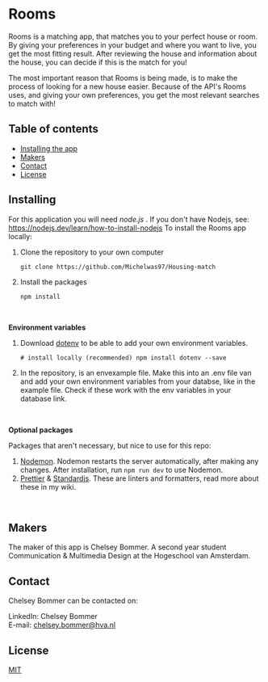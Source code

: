 # Rooms

Rooms is a matching app, that matches you to your perfect house or room. By giving your preferences in your budget and where you want to live, you get the most fitting result. After reviewing the house and information about the house, you can decide if this is the match for you!

The most important reason that Rooms is being made, is to make the process of looking for a new house easier. Because of the API's Rooms uses, and giving your own preferences, you get the most relevant searches to match with!


## Table of contents

- [Installing the app](#Installeren)
- [Makers](#Makers)
- [Contact](#Contact)
- [License](#License)

## Installing

For this application you will need _node.js_ . If you don't have Nodejs, see: https://nodejs.dev/learn/how-to-install-nodejs
To install the Rooms app locally:

1. Clone the repository to your own computer

   `git clone https://github.com/Michelwas97/Housing-match`

2. Install the packages

   `npm install `

<br> 
 
**Environment variables**

1.  Download [dotenv](https://www.npmjs.com/package/dotenv) to be able to add your own environment variables.

    `# install locally (recommended) npm install dotenv --save`

2.  In the repository, is an envexample file. Make this into an .env file van and add your own environment variables from your databse, like in the example file. Check if these work with the env variables in your database link.

<br>

**Optional packages**

Packages that aren't necessary, but nice to use for this repo:

1. [Nodemon](https://www.npmjs.com/package/nodemon). Nodemon restarts the server automatically, after making any changes. After installation, run `npm run dev` to use Nodemon.
2. [Prettier](https://prettier.io/) & [Standardjs](https://standardjs.com/). These are linters and formatters, read more about these in my wiki.

<br>

## Makers

The maker of this app is Chelsey Bommer. A second year student Communication & Multimedia Design at the Hogeschool van Amsterdam.

## Contact

Chelsey Bommer can be contacted on:

LinkedIn: Chelsey Bommer  
E-mail: chelsey.bommer@hva.nl

## License

[MIT](https://opensource.org/licenses/MIT)
